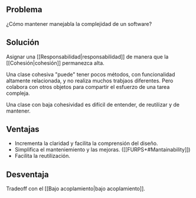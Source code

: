 ## Problema
¿Cómo mantener manejabla la complejidad de un software?

## Solución
Asignar una [[Responsabilidad|responsabilidad]] de manera que la [[Cohesión|cohesión]] permanezca alta.

Una clase cohesiva "puede" tener pocos métodos, con funcionalidad altamente relacionada, y no realiza muchos trabjaos diferentes. Pero colabora con otros objetos para compartir el esfuerzo de una tarea compleja.

Una clase con baja cohesividad es difícil de entender, de reutilizar y de mantener.

## Ventajas
- Incrementa la claridad y facilita la comprensión del diseño.
- Simplifica el manteniemiento y las mejoras. ([[FURPS+#Mantainability]])
- Facilita la reutilización.

## Desventaja
Tradeoff con el [[Bajo acoplamiento|bajo acoplamiento]].